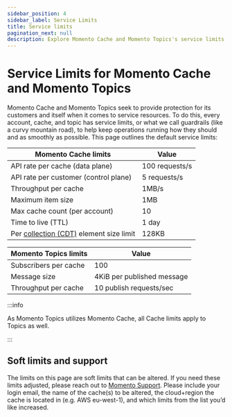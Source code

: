 ```yaml
---
sidebar_position: 4
sidebar_label: Service Limits
title: Service limits
pagination_next: null
description: Explore Momento Cache and Momento Topics's service limits, the default values, and how to get them changed if you need.
---
```


# Service Limits for Momento Cache and Momento Topics

Momento Cache and Momento Topics seek to provide protection for its customers and itself when it comes to service resources. To do this, every account, cache, and topic has service limits, or what we call guardrails (like a curvy mountain road), to help keep operations running how they should and as smoothly as possible. This page outlines the default service limits:

| Momento Cache limits                                                                                               | Value    |
|--------------------------------------------------------------------------------------------------------------------|----------|
| API rate per cache (data plane)                                                                                    | 100 requests/s |
| API rate per customer (control plane)                                                                              | 5 requests/s  |
| Throughput per cache                                                                                               | 1MB/s    |
| Maximum item size                                                                                                  | 1MB      |
| Max cache count (per account)                                                                                      | 10       |
| Time to live (TTL)                                                                                                 | 1 day    |
| Per [collection (CDT)](https://docs.momentohq.com/develop/datatypes#collection-data-types-cdts) element size limit | 128KB     |

| Momento Topics limits | Value                      |
|-----------------------|----------------------------|
| Subscribers per cache | 100                        |
| Message size          | 4KiB per published message |
| Throughput per cache  | 10 publish requests/sec    |

:::info

As Momento Topics utilizes Momento Cache, all Cache limits apply to Topics as well.

:::

## Soft limits and support
The limits on this page are soft limits that can be altered. If you need these limits adjusted, please reach out to [Momento Support](mailto:support@momentohq.com). Please include your login email, the name of the cache(s) to be altered, the cloud+region the cache is located in (e.g. AWS eu-west-1), and which limits from the list you’d like increased.
